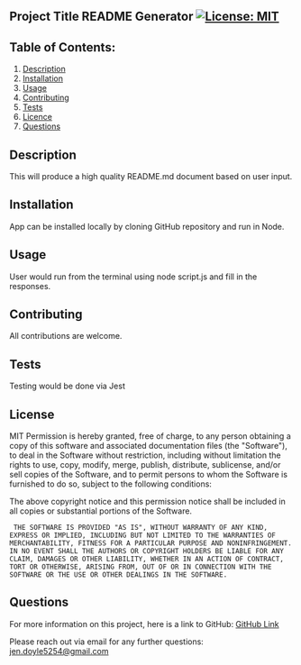 
## Project Title README Generator      [![License: MIT](https://img.shields.io/badge/License-MIT-yellow.svg)](https://opensource.org/licenses/MIT)

## Table of Contents:
  1. [Description](#Description)
  2. [Installation](#Installation)
  3. [Usage](#Usage)
  4. [Contributing](#Contributing)
  5. [Tests](#Tests)
  6. [Licence](#Licence)
  7. [Questions](#Questions) 

## Description 
This will produce a high quality README.md document based on user input.

## Installation
App can be installed locally by cloning GitHub repository and run in Node.  

## Usage 
User would run from the terminal using node script.js and fill in the responses.

## Contributing 
All contributions are welcome.

## Tests
Testing would be done via Jest 

## License
MIT
Permission is hereby granted, free of charge, to any person obtaining a copy of this software and associated documentation files (the "Software"), to deal in the Software without restriction, including without limitation the rights to use, copy, modify, merge, publish, distribute, sublicense, and/or sell copies of the Software, and to permit persons to whom the Software is furnished to do so, subject to the following conditions:   The above copyright notice and this permission notice shall be included in all copies or substantial portions of the Software.   	 THE SOFTWARE IS PROVIDED "AS IS", WITHOUT WARRANTY OF ANY KIND, EXPRESS OR IMPLIED, INCLUDING BUT NOT LIMITED TO THE WARRANTIES OF MERCHANTABILITY, FITNESS FOR A PARTICULAR PURPOSE AND NONINFRINGEMENT. IN NO EVENT SHALL THE AUTHORS OR COPYRIGHT HOLDERS BE LIABLE FOR ANY CLAIM, DAMAGES OR OTHER LIABILITY, WHETHER IN AN ACTION OF CONTRACT, TORT OR OTHERWISE, ARISING FROM, OUT OF OR IN CONNECTION WITH THE SOFTWARE OR THE USE OR OTHER DEALINGS IN THE SOFTWARE.

## Questions 
For more information on this project, here is a link to GitHub:
[GitHub Link](https://github.com/jdoyle5254)

Please reach out via email for any further questions:
jen.doyle5254@gmail.com
